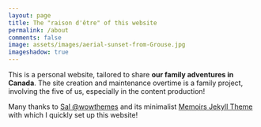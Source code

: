 ```yaml
---
layout: page
title: The "raison d'être" of this website 
permalink: /about
comments: false
image: assets/images/aerial-sunset-from-Grouse.jpg
imageshadow: true
---
```


This is a personal website, tailored to share **our family adventures in Canada**. The site creation and maintenance overtime is a family project, involving the five of us, especially in the content production!

Many thanks to <a href="https://www.wowthemes.net/donate/">Sal @wowthemes</a> and its minimalist <a href="https://github.com/wowthemesnet/jekyll-theme-memoirs">Memoirs Jekyll Theme</a> with which I quickly set up this website!